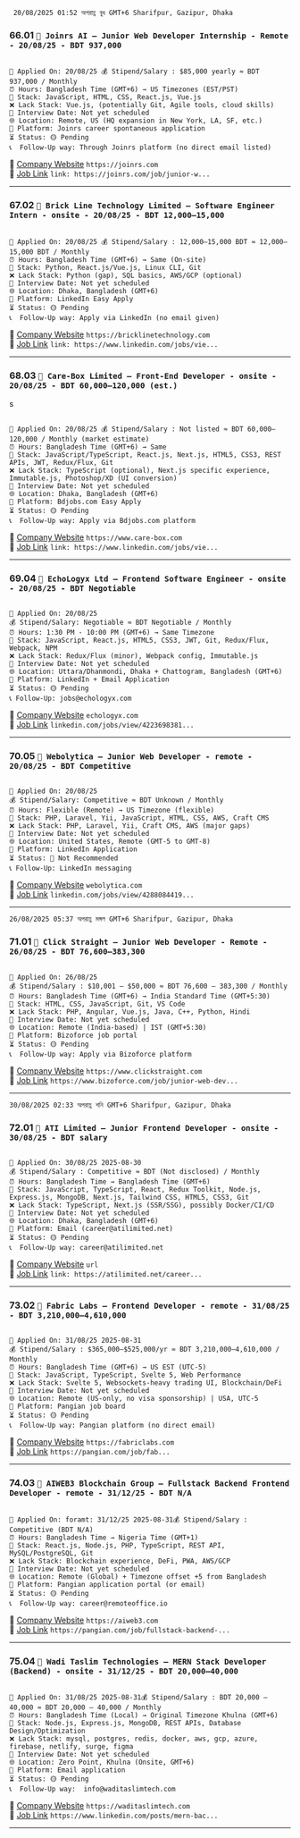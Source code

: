 ` 20/08/2025 01:52 অপরাহ্ণ বুধ GMT+6 Sharifpur, Gazipur, Dhaka`

### 66.01 `🏢 Joinrs AI — Junior Web Developer Internship - Remote - 20/08/25 - BDT 937,000`

<pre><code>
📅 Applied On: 20/08/25 💰 Stipend/Salary : $85,000 yearly ≈ BDT 937,000 / Monthly
⏰ Hours: Bangladesh Time (GMT+6) → US Timezones (EST/PST)
🧰 Stack: JavaScript, HTML, CSS, React.js, Vue.js
❌ Lack Stack: Vue.js, (potentially Git, Agile tools, cloud skills)
📆 Interview Date: Not yet scheduled
🌐 Location: Remote, US (HQ expansion in New York, LA, SF, etc.)
🧭 Platform: Joinrs career spontaneous application
⏳ Status: 🟡 Pending
📞  Follow-Up way: Through Joinrs platform (no direct email listed)
</code></pre>

🔗 [Company Website](https://joinrs.com) `https://joinrs.com` <br />
🔗 [Job Link](https://www.joinrs.com/en/job-offers/297746/?utm_source=linkedin&utm_medium=job-offer-us&utm_campaign=297746-internal) `link: https://joinrs.com/job/junior-w...`

---

### 67.02 `🏢 Brick Line Technology Limited — Software Engineer Intern - onsite - 20/08/25 - BDT 12,000–15,000`

<pre><code>
📅 Applied On: 20/08/25 💰 Stipend/Salary : 12,000–15,000 BDT ≈ 12,000–15,000 BDT / Monthly
⏰ Hours: Bangladesh Time (GMT+6) → Same (On-site)
🧰 Stack: Python, React.js/Vue.js, Linux CLI, Git
❌ Lack Stack: Python (gap), SQL basics, AWS/GCP (optional)
📆 Interview Date: Not yet scheduled
🌐 Location: Dhaka, Bangladesh (GMT+6)
🧭 Platform: LinkedIn Easy Apply
⏳ Status: 🟡 Pending
📞  Follow-Up way: Apply via LinkedIn (no email given)
</code></pre>

🔗 [Company Website](https://bricklinetechnology.com) `https://bricklinetechnology.com` <br />
🔗 [Job Link](https://www.linkedin.com/jobs/view/4287085148) `link: https://www.linkedin.com/jobs/vie...`

---

### 68.03 `🏢 Care-Box Limited — Front-End Developer - onsite - 20/08/25 - BDT 60,000–120,000 (est.)`

s

<pre><code>
📅 Applied On: 20/08/25 💰 Stipend/Salary : Not listed ≈ BDT 60,000–120,000 / Monthly (market estimate)
⏰ Hours: Bangladesh Time (GMT+6) → Same
🧰 Stack: JavaScript/TypeScript, React.js, Next.js, HTML5, CSS3, REST APIs, JWT, Redux/Flux, Git
❌ Lack Stack: TypeScript (optional), Next.js specific experience, Immutable.js, Photoshop/XD (UI conversion)
📆 Interview Date: Not yet scheduled
🌐 Location: Dhaka, Bangladesh (GMT+6)
🧭 Platform: Bdjobs.com Easy Apply
⏳ Status: 🟡 Pending
📞  Follow-Up way: Apply via Bdjobs.com platform
</code></pre>

🔗 [Company Website](https://www.care-box.com) `https://www.care-box.com` <br />
🔗 [Job Link](https://www.linkedin.com/jobs/view/4284772288) `link: https://www.linkedin.com/jobs/vie...`

---

### 69.04 `🏢 EchoLogyx Ltd — Frontend Software Engineer - onsite - 20/08/25 - BDT Negotiable`

<pre><code>
📅 Applied On: 20/08/25
💰 Stipend/Salary: Negotiable ≈ BDT Negotiable / Monthly
⏰ Hours: 1:30 PM - 10:00 PM (GMT+6) → Same Timezone
🧰 Stack: JavaScript, React.js, HTML5, CSS3, JWT, Git, Redux/Flux, Webpack, NPM
❌ Lack Stack: Redux/Flux (minor), Webpack config, Immutable.js
📆 Interview Date: Not yet scheduled
🌐 Location: Uttara/Dhanmondi, Dhaka + Chattogram, Bangladesh (GMT+6)
🧭 Platform: LinkedIn + Email Application
⏳ Status: 🟡 Pending
📞 Follow-Up: jobs@echologyx.com
</code></pre>

🔗 [Company Website](https://echologyx.com) `echologyx.com` <br />
🔗 [Job Link](https://www.linkedin.com/jobs/view/4223698381) `linkedin.com/jobs/view/4223698381...`

---

### 70.05 `🏢 Webolytica — Junior Web Developer - remote - 20/08/25 - BDT Competitive`

<pre><code>
📅 Applied On: 20/08/25
💰 Stipend/Salary: Competitive ≈ BDT Unknown / Monthly
⏰ Hours: Flexible (Remote) → US Timezone (flexible)
🧰 Stack: PHP, Laravel, Yii, JavaScript, HTML, CSS, AWS, Craft CMS
❌ Lack Stack: PHP, Laravel, Yii, Craft CMS, AWS (major gaps)
📆 Interview Date: Not yet scheduled
🌐 Location: United States, Remote (GMT-5 to GMT-8)
🧭 Platform: LinkedIn Application
⏳ Status: 🔴 Not Recommended
📞 Follow-Up: LinkedIn messaging
</code></pre>

🔗 [Company Website](https://www.webolytica.com) `webolytica.com` <br />
🔗 [Job Link](https://www.linkedin.com/jobs/view/4288084419) `linkedin.com/jobs/view/4288084419...`

---

`26/08/2025 05:37 অপরাহ্ণ মঙ্গল GMT+6 Sharifpur, Gazipur, Dhaka`

### 71.01 `🏢 Click Straight — Junior Web Developer - Remote - 26/08/25 - BDT 76,600–383,300`

<pre><code>
📅 Applied On: 26/08/25
💰 Stipend/Salary : $10,001 – $50,000 ≈ BDT 76,600 – 383,300 / Monthly
⏰ Hours: Bangladesh Time (GMT+6) → India Standard Time (GMT+5:30)
🧰 Stack: HTML, CSS, JavaScript, Git, VS Code
❌ Lack Stack: PHP, Angular, Vue.js, Java, C++, Python, Hindi
📆 Interview Date: Not yet scheduled
🌐 Location: Remote (India-based) | IST (GMT+5:30)
🧭 Platform: Bizoforce job portal
⏳ Status: 🟡 Pending
📞  Follow-Up way: Apply via Bizoforce platform
</code></pre>

🔗 [Company Website](https://www.clickstraight.com) `https://www.clickstraight.com` <br />
🔗 [Job Link](https://giglancer.bizoforce.com/jobs/view/1564/junior-web-developer) `https://www.bizoforce.com/job/junior-web-dev...`

---

`30/08/2025 02:33 অপরাহ্ণ শনি GMT+6 Sharifpur, Gazipur, Dhaka`

### 72.01 `🏢 ATI Limited — Junior Frontend Developer - onsite - 30/08/25 - BDT salary`

<pre><code>
📅 Applied On: 30/08/25 2025-08-30
💰 Stipend/Salary : Competitive ≈ BDT (Not disclosed) / Monthly
⏰ Hours: Bangladesh Time → Bangladesh Time (GMT+6)
🧰 Stack: JavaScript, TypeScript, React, Redux Toolkit, Node.js, Express.js, MongoDB, Next.js, Tailwind CSS, HTML5, CSS3, Git
❌ Lack Stack: TypeScript, Next.js (SSR/SSG), possibly Docker/CI/CD
📆 Interview Date: Not yet scheduled
🌐 Location: Dhaka, Bangladesh (GMT+6)
🧭 Platform: Email (career@atilimited.net)
⏳ Status: 🟡 Pending
📞  Follow-Up way: career@atilimited.net
</code></pre>

🔗 [Company Website](http://www.atilimited.net) `url` <br />
🔗 [Job Link]() `link: https://atilimited.net/career...`

---

### 73.02 `🏢 Fabric Labs — Frontend Developer - remote - 31/08/25 - BDT 3,210,000–4,610,000`

<pre><code>
📅 Applied On: 31/08/25 2025-08-31
💰 Stipend/Salary : $365,000–$525,000/yr ≈ BDT 3,210,000–4,610,000 / Monthly
⏰ Hours: Bangladesh Time (GMT+6) → US EST (UTC-5)
🧰 Stack: JavaScript, TypeScript, Svelte 5, Web Performance
❌ Lack Stack: Svelte 5, Websockets-heavy trading UI, Blockchain/DeFi
📆 Interview Date: Not yet scheduled
🌐 Location: Remote (US-only, no visa sponsorship) | USA, UTC-5
🧭 Platform: Pangian job board
⏳ Status: 🟡 Pending
📞  Follow-Up way: Pangian platform (no direct email)
</code></pre>

🔗 [Company Website](https://fabriclabs.com) `https://fabriclabs.com` <br />
🔗 [Job Link](https://www.linkedin.com/jobs/view/frontend-developer-at-fabric-labs-4287498248) `https://pangian.com/job/fab...`

---

### 74.03 `🏢 AIWEB3 Blockchain Group — Fullstack Backend Frontend Developer - remote - 31/12/25 - BDT N/A`

<pre><code>
📅 Applied On: foramt: 31/12/25 2025-08-31💰 Stipend/Salary : Competitive (BDT N/A)
⏰ Hours: Bangladesh Time → Nigeria Time (GMT+1)
🧰 Stack: React.js, Node.js, PHP, TypeScript, REST API, MySQL/PostgreSQL, Git
❌ Lack Stack: Blockchain experience, DeFi, PWA, AWS/GCP
📆 Interview Date: Not yet scheduled
🌐 Location: Remote (Global) + Timezone offset +5 from Bangladesh
🧭 Platform: Pangian application portal (or email)
⏳ Status: 🟡 Pending
📞  Follow-Up way: career@remoteoffice.io
</code></pre>

🔗 [Company Website](https://aiweb3.com) `https://aiweb3.com` <br />
🔗 [Job Link](https://ng.linkedin.com/jobs/view/fullstack-backend-frontend-developer-php-laravel-react-js-pwa-at-aiweb3-blockchain-group-4291458096) `https://pangian.com/job/fullstack-backend-...`

---

### 75.04 `🏢 Wadi Taslim Technologies — MERN Stack Developer (Backend) - onsite - 31/12/25 - BDT 20,000–40,000`

<pre><code>
📅 Applied On: 31/08/25 2025-08-31💰 Stipend/Salary : BDT 20,000 – 40,000 ≈ BDT 20,000 – 40,000 / Monthly
⏰ Hours: Bangladesh Time (Local) → Original Timezone Khulna (GMT+6)
🧰 Stack: Node.js, Express.js, MongoDB, REST APIs, Database Design/Optimization
❌ Lack Stack: mysql, postgres, redis, docker, aws, gcp, azure, firebase, netlify, surge, figma
📆 Interview Date: Not yet scheduled
🌐 Location: Zero Point, Khulna (Onsite, GMT+6)
🧭 Platform: Email application
⏳ Status: 🟡 Pending
📞  Follow-Up way:  info@waditaslimtech.com
</code></pre>

🔗 [Company Website](https://waditaslimtech.com) `https://waditaslimtech.com` <br />
🔗 [Job Link](https://www.linkedin.com/posts/mern-backend-khulna) `https://www.linkedin.com/posts/mern-bac...`

---
